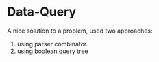 # Data-Query
A nice solution to a problem, used two approaches: 
  1. using parser combinator.   
  2. using boolean query tree
